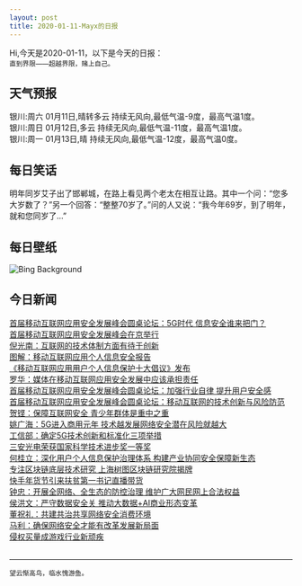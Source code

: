 ```yaml
---
layout: post
title: 2020-01-11-Mayx的日报
---
```


Hi,今天是2020-01-11，以下是今天的日报：<br><small>
直到界限——超越界限，赌上自己。</small><!--more-->
## 天气预报
银川:周六 01月11日,晴转多云 持续无风向,最低气温-9度，最高气温1度。<br>银川:周日 01月12日,多云 持续无风向,最低气温-11度，最高气温1度。<br>银川:周一 01月13日,晴 持续无风向,最低气温-12度，最高气温0度。
## 每日笑话
明年同岁艾子出了邯郸城，在路上看见两个老太在相互让路。其中一个问：“您多大岁数了？”另一个回答：“整整70岁了。”问的人又说：“我今年69岁，到了明年，就和您同岁了…”
## 每日壁纸
![Bing Background](https://cn.bing.com/th?id=OHR.LeagueNations_EN-US9107893638_1920x1080.jpg&rf=LaDigue_1920x1080.jpg&pid=hp "Flags outside the UN's Palace of Nations in Geneva, Switzerland (© Mustafa Yalcin/Anadolu Agency/Getty Images)")
## 今日新闻

[首届移动互联网应用安全发展峰会圆桌论坛：5G时代 信息安全谁来把门？](http://it.people.com.cn/n1/2020/0110/c1009-31543877.html)   
[首届移动互联网应用安全发展峰会在京举行](http://it.people.com.cn/n1/2020/0110/c1009-31543884.html)   
[倪光南：互联网的技术体制方面有待于创新](http://it.people.com.cn/n1/2020/0110/c1009-31543855.html)   
[图解：移动互联网应用个人信息安全报告](http://it.people.com.cn/n1/2020/0110/c1009-31543856.html)   
[《移动互联网应用用户个人信息保护十大倡议》发布](http://it.people.com.cn/n1/2020/0110/c1009-31543883.html)   
[罗华：媒体在移动互联网应用安全发展中应该承担责任](http://it.people.com.cn/n1/2020/0110/c1009-31543733.html)   
[首届移动互联网应用安全发展峰会圆桌论坛：加强行业自律 提升用户安全感](http://it.people.com.cn/n1/2020/0110/c1009-31543876.html)   
[首届移动互联网应用安全发展峰会圆桌论坛：移动互联网的技术创新与风险防范](http://it.people.com.cn/n1/2020/0110/c1009-31543871.html)   
[贺铿：保障互联网安全 青少年群体是重中之重](http://it.people.com.cn/n1/2020/0110/c1009-31543615.html)   
[姚广海：5G进入商用元年 技术越发展网络安全潜在风险就越大](http://it.people.com.cn/n1/2020/0110/c1009-31543854.html)   
[工信部：确定5G技术创新和标准化三项举措](http://it.people.com.cn/n1/2020/0110/c1009-31543858.html)   
[三安光电荣获国家科学技术进步奖一等奖](http://it.people.com.cn/n1/2020/0110/c1009-31543835.html)   
[何桂立：深化用户个人信息保护治理体系 构建产业协同安全保障新生态](http://it.people.com.cn/n1/2020/0110/c1009-31543831.html)   
[专注区块链底层技术研究 上海树图区块链研究院揭牌](http://it.people.com.cn/n1/2020/0110/c1009-31543784.html)   
[快手年货节引来扶贫第一书记直播带货](http://it.people.com.cn/n1/2020/0110/c1009-31543782.html)   
[钟忠：开展全网络、全生态的防控治理 维护广大网民网上合法权益](http://it.people.com.cn/n1/2020/0110/c1009-31543690.html)   
[侯洪文：严守数据安全关 推动大数据+AI商业形态变革](http://it.people.com.cn/n1/2020/0110/c1009-31543708.html)   
[董祝礼：共建共治共享网络安全消费环境](http://it.people.com.cn/n1/2020/0110/c1009-31543635.html)   
[马利：确保网络安全才能有改革发展新局面](http://it.people.com.cn/n1/2020/0110/c1009-31543575.html)   
[侵权买量成游戏行业新顽疾](http://it.people.com.cn/n1/2020/0110/c1009-31542499.html)   
<br />

***

<small>望云惭高鸟，临水愧游鱼。</small>
